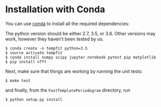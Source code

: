 Installation with Conda
=======================

You can use [conda](http://conda.pydata.org) to install all the required dependencies:

The python version should be either 2.7, 3.5, or 3.6. Other versions may work,
however they haven't been tested by us.

```
$ conda create -n tempfit python=3.5
$ source activate tempfit
$ conda install numpy scipy jupyter notebook pytest pip matplotlib
$ pip install nfft
```

Next, make sure that things are working by running the unit tests:

```
$ make test
```

and finally, from the `FastTemplatePeriodogram` directory, run

```
$ python setup.py install
```
